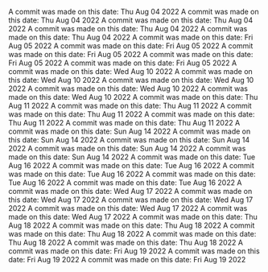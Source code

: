 A commit was made on this date: Thu Aug 04 2022
A commit was made on this date: Thu Aug 04 2022
A commit was made on this date: Thu Aug 04 2022
A commit was made on this date: Thu Aug 04 2022
A commit was made on this date: Thu Aug 04 2022
A commit was made on this date: Fri Aug 05 2022
A commit was made on this date: Fri Aug 05 2022
A commit was made on this date: Fri Aug 05 2022
A commit was made on this date: Fri Aug 05 2022
A commit was made on this date: Fri Aug 05 2022
A commit was made on this date: Wed Aug 10 2022
A commit was made on this date: Wed Aug 10 2022
A commit was made on this date: Wed Aug 10 2022
A commit was made on this date: Wed Aug 10 2022
A commit was made on this date: Wed Aug 10 2022
A commit was made on this date: Thu Aug 11 2022
A commit was made on this date: Thu Aug 11 2022
A commit was made on this date: Thu Aug 11 2022
A commit was made on this date: Thu Aug 11 2022
A commit was made on this date: Thu Aug 11 2022
A commit was made on this date: Sun Aug 14 2022
A commit was made on this date: Sun Aug 14 2022
A commit was made on this date: Sun Aug 14 2022
A commit was made on this date: Sun Aug 14 2022
A commit was made on this date: Sun Aug 14 2022
A commit was made on this date: Tue Aug 16 2022
A commit was made on this date: Tue Aug 16 2022
A commit was made on this date: Tue Aug 16 2022
A commit was made on this date: Tue Aug 16 2022
A commit was made on this date: Tue Aug 16 2022
A commit was made on this date: Wed Aug 17 2022
A commit was made on this date: Wed Aug 17 2022
A commit was made on this date: Wed Aug 17 2022
A commit was made on this date: Wed Aug 17 2022
A commit was made on this date: Wed Aug 17 2022
A commit was made on this date: Thu Aug 18 2022
A commit was made on this date: Thu Aug 18 2022
A commit was made on this date: Thu Aug 18 2022
A commit was made on this date: Thu Aug 18 2022
A commit was made on this date: Thu Aug 18 2022
A commit was made on this date: Fri Aug 19 2022
A commit was made on this date: Fri Aug 19 2022
A commit was made on this date: Fri Aug 19 2022

